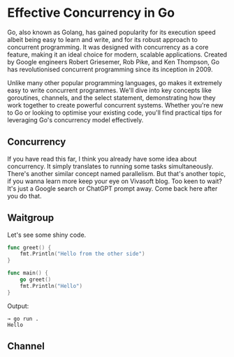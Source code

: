 # Effective Concurrency in Go

Go, also known as Golang, has gained popularity for its execution speed albeit
being easy to learn and write, and for its robust approach to concurrent
programming. It was designed with concurrency as a core feature, making it an
ideal choice for modern, scalable applications. Created by Google engineers
Robert Griesemer, Rob Pike, and Ken Thompson, Go has revolutionised concurrent
programming since its inception in 2009. 

Unlike many other popular programming languages, go makes it extremely easy to
write concurrent programmes. We'll dive into key concepts like goroutines,
channels, and the select statement, demonstrating how they work together to
create powerful concurrent systems. Whether you're new to Go or looking to
optimise your existing code, you'll find practical tips for leveraging Go's
concurrency model effectively.

## Concurrency
If you have read this far, I think you already have some idea about concurrency.
It simply translates to running some tasks simultaneously. There's another similar concept
named parallelism. But that's another topic, if you wanna learn more keep your eye on
Vivasoft blog. Too keen to wait? It's just a Google search or ChatGPT prompt away. Come
back here after you do that.

## Waitgroup
Let's see some shiny code.

```go
func greet() {
	fmt.Println("Hello from the other side")
}

func main() {
	go greet()
	fmt.Println("Hello")
}
```

Output:
```shell
→ go run .
Hello
```

## Channel